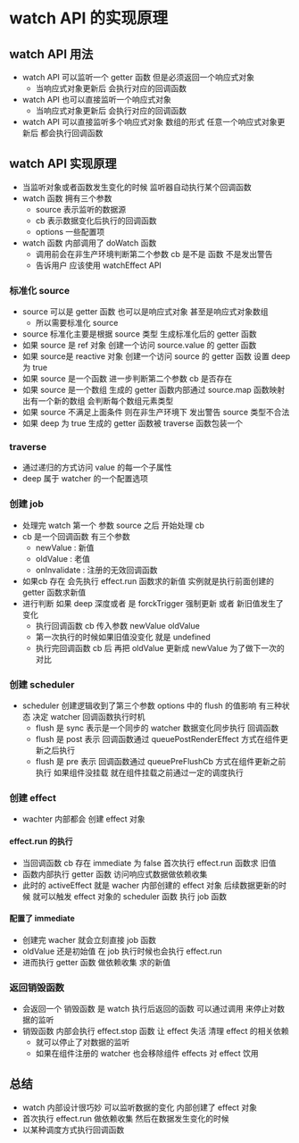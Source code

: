 # watch API 的实现原理

## watch API 用法

* watch API 可以监听一个 getter 函数  但是必须返回一个响应式对象
  * 当响应式对象更新后 会执行对应的回调函数
* watch API 也可以直接监听一个响应式对象
  * 当响应式对象更新后 会执行对应的回调函数
* watch API 可以直接监听多个响应式对象  数组的形式 任意一个响应式对象更新后 都会执行回调函数

## watch API 实现原理

* 当监听对象或者函数发生变化的时候   监听器自动执行某个回调函数
* watch 函数 拥有三个参数
  * source 表示监听的数据源
  * cb       表示数据变化后执行的回调函数
  * options 一些配置项
* watch 函数 内部调用了 doWatch 函数
  * 调用前会在非生产环境判断第二个参数 cb 是不是 函数  不是发出警告
  * 告诉用户 应该使用 watchEffect API

### 标准化 source

* source 可以是 getter 函数 也可以是响应式对象 甚至是响应式对象数组
  * 所以需要标准化 source
* source 标准化主要是根据 source 类型 生成标准化后的 getter 函数
* 如果 source 是 ref 对象 创建一个访问 source.value 的 getter 函数
* 如果 source是 reactive 对象 创建一个访问 source 的 getter 函数 设置 deep 为 true
* 如果 source 是一个函数 进一步判断第二个参数 cb 是否存在
* 如果 source 是一个数组 生成的 getter 函数内部通过 source.map 函数映射出有一个新的数组 会判断每个数组元素类型
* 如果 source 不满足上面条件 则在非生产环境下 发出警告 source 类型不合法
* 如果 deep 为 true 生成的 getter 函数被 traverse 函数包装一个  

### traverse

* 通过递归的方式访问 value 的每一个子属性
* deep 属于 watcher 的一个配置选项

### 创建 job

* 处理完 watch 第一个 参数 source 之后 开始处理 cb
* cb 是一个回调函数 有三个参数
  * newValue : 新值
  * oldValue : 老值
  * onInvalidate : 注册的无效回调函数
* 如果cb 存在 会先执行 effect.run 函数求的新值 实例就是执行前面创建的 getter 函数求新值
* 进行判断 如果 deep 深度或者 是 forckTrigger 强制更新 或者 新旧值发生了变化
  * 执行回调函数 cb  传入参数 newValue  oldValue
  * 第一次执行的时候如果旧值没变化 就是 undefined
  * 执行完回调函数 cb 后 再把 oldValue 更新成 newValue 为了做下一次的对比

### 创建 scheduler

* scheduler 创建逻辑收到了第三个参数 options 中的 flush 的值影响 有三种状态 决定  watcher 回调函数执行时机
  * flush 是 sync  表示是一个同步的 watcher 数据变化同步执行 回调函数
  * flush 是 post  表示 回调函数通过 queuePostRenderEffect 方式在组件更新之后执行
  * flush 是 pre  表示 回调函数通过 queuePreFlushCb 方式在组件更新之前执行 如果组件没挂载 就在组件挂载之前通过一定的调度执行

### 创建 effect

* wachter 内部都会 创建 effect 对象

#### effect.run 的执行

* 当回调函数 cb 存在 immediate 为 false 首次执行 effect.run 函数求 旧值
* 函数内部执行 getter 函数 访问响应式数据做依赖收集
* 此时的 activeEffect 就是 wacher 内部创建的 effect 对象 后续数据更新的时候 就可以触发 effect 对象的 scheduler 函数 执行 job 函数

#### 配置了 immediate

* 创建完 wacher 就会立刻直接 job 函数  
* oldValue 还是初始值 在 job 执行时候也会执行 effect.run
* 进而执行 getter 函数 做依赖收集  求的新值

### 返回销毁函数

* 会返回一个 销毁函数  是 watch 执行后返回的函数 可以通过调用 来停止对数据的监听
* 销毁函数 内部会执行 effect.stop 函数 让 effect 失活  清理 effect 的相关依赖
  * 就可以停止了对数据的监听
  * 如果在组件注册的 watcher  也会移除组件 effects 对 effect 饮用

## 总结

* watch 内部设计很巧妙 可以监听数据的变化 内部创建了 effect 对象
* 首次执行  effect.run 做依赖收集 然后在数据发生变化的时候
* 以某种调度方式执行回调函数
